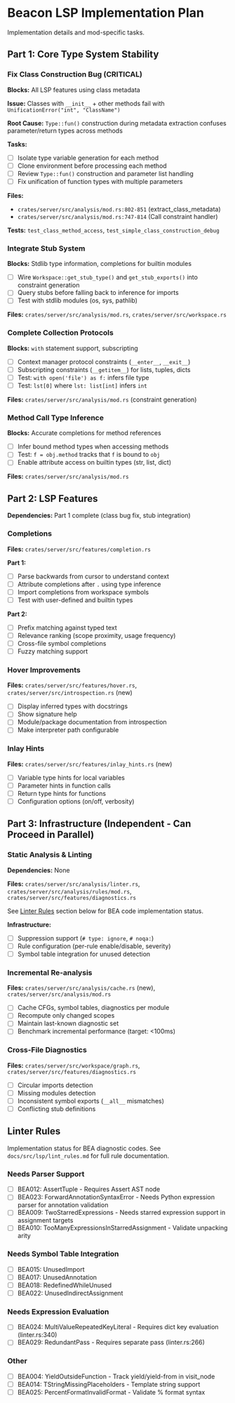# Beacon LSP Implementation Plan

Implementation details and mod-specific tasks.

## Part 1: Core Type System Stability

### Fix Class Construction Bug (CRITICAL)

**Blocks:** All LSP features using class metadata

**Issue:** Classes with `__init__` + other methods fail with `UnificationError("int", "ClassName")`

**Root Cause:** `Type::fun()` construction during metadata extraction confuses parameter/return types across methods

**Tasks:**

- [ ] Isolate type variable generation for each method
- [ ] Clone environment before processing each method
- [ ] Review `Type::fun()` construction and parameter list handling
- [ ] Fix unification of function types with multiple parameters

**Files:**

- `crates/server/src/analysis/mod.rs:802-851` (extract_class_metadata)
- `crates/server/src/analysis/mod.rs:747-814` (Call constraint handler)

**Tests:** `test_class_method_access`, `test_simple_class_construction_debug`

### Integrate Stub System

**Blocks:** Stdlib type information, completions for builtin modules

- [ ] Wire `Workspace::get_stub_type()` and `get_stub_exports()` into constraint generation
- [ ] Query stubs before falling back to inference for imports
- [ ] Test with stdlib modules (os, sys, pathlib)

**Files:** `crates/server/src/analysis/mod.rs`, `crates/server/src/workspace.rs`

### Complete Collection Protocols

**Blocks:** `with` statement support, subscripting

- [ ] Context manager protocol constraints (`__enter__`, `__exit__`)
- [ ] Subscripting constraints (`__getitem__`) for lists, tuples, dicts
- [ ] Test: `with open('file') as f:` infers file type
- [ ] Test: `lst[0]` where `lst: list[int]` infers `int`

**Files:** `crates/server/src/analysis/mod.rs` (constraint generation)

### Method Call Type Inference

**Blocks:** Accurate completions for method references

- [ ] Infer bound method types when accessing methods
- [ ] Test: `f = obj.method` tracks that `f` is bound to `obj`
- [ ] Enable attribute access on builtin types (str, list, dict)

**Files:** `crates/server/src/analysis/mod.rs`

## Part 2: LSP Features

**Dependencies:** Part 1 complete (class bug fix, stub integration)

### Completions

**Files:** `crates/server/src/features/completion.rs`

**Part 1:**

- [ ] Parse backwards from cursor to understand context
- [ ] Attribute completions after `.` using type inference
- [ ] Import completions from workspace symbols
- [ ] Test with user-defined and builtin types

**Part 2:**

- [ ] Prefix matching against typed text
- [ ] Relevance ranking (scope proximity, usage frequency)
- [ ] Cross-file symbol completions
- [ ] Fuzzy matching support

### Hover Improvements

**Files:** `crates/server/src/features/hover.rs`, `crates/server/src/introspection.rs` (new)

- [ ] Display inferred types with docstrings
- [ ] Show signature help
- [ ] Module/package documentation from introspection
- [ ] Make interpreter path configurable

### Inlay Hints

**Files:** `crates/server/src/features/inlay_hints.rs` (new)

- [ ] Variable type hints for local variables
- [ ] Parameter hints in function calls
- [ ] Return type hints for functions
- [ ] Configuration options (on/off, verbosity)

## Part 3: Infrastructure (Independent - Can Proceed in Parallel)

### Static Analysis & Linting

**Dependencies:** None

**Files:** `crates/server/src/analysis/linter.rs`, `crates/server/src/analysis/rules/mod.rs`, `crates/server/src/features/diagnostics.rs`

See [Linter Rules](#linter-rules) section below for BEA code implementation status.

**Infrastructure:**

- [ ] Suppression support (`# type: ignore`, `# noqa:`)
- [ ] Rule configuration (per-rule enable/disable, severity)
- [ ] Symbol table integration for unused detection

### Incremental Re-analysis

**Files:** `crates/server/src/analysis/cache.rs` (new), `crates/server/src/analysis/mod.rs`

- [ ] Cache CFGs, symbol tables, diagnostics per module
- [ ] Recompute only changed scopes
- [ ] Maintain last-known diagnostic set
- [ ] Benchmark incremental performance (target: <100ms)

### Cross-File Diagnostics

**Files:** `crates/server/src/workspace/graph.rs`, `crates/server/src/features/diagnostics.rs`

- [ ] Circular imports detection
- [ ] Missing modules detection
- [ ] Inconsistent symbol exports (`__all__` mismatches)
- [ ] Conflicting stub definitions

## Linter Rules

Implementation status for BEA diagnostic codes. See `docs/src/lsp/lint_rules.md` for full rule documentation.

### Needs Parser Support

- [ ] BEA012: AssertTuple - Requires Assert AST node
- [ ] BEA023: ForwardAnnotationSyntaxError - Needs Python expression parser for annotation validation
- [ ] BEA009: TwoStarredExpressions - Needs starred expression support in assignment targets
- [ ] BEA010: TooManyExpressionsInStarredAssignment - Validate unpacking arity

### Needs Symbol Table Integration

- [ ] BEA015: UnusedImport
- [ ] BEA017: UnusedAnnotation
- [ ] BEA018: RedefinedWhileUnused
- [ ] BEA022: UnusedIndirectAssignment

### Needs Expression Evaluation

- [ ] BEA024: MultiValueRepeatedKeyLiteral - Requires dict key evaluation (linter.rs:340)
- [ ] BEA029: RedundantPass - Requires separate pass (linter.rs:266)

### Other

- [ ] BEA004: YieldOutsideFunction - Track yield/yield-from in visit_node
- [ ] BEA014: TStringMissingPlaceholders - Template string support
- [ ] BEA025: PercentFormatInvalidFormat - Validate % format syntax
